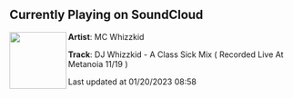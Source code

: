 ## Currently Playing on SoundCloud

[<img align="left" width="100" src="https://i1.sndcdn.com/artworks-xUjFcasmX6LKM7zn-9zESCw-t500x500.jpg">](https://soundcloud.com/mcwhizzkid/whizzkid-a-class-sick-mix-recorded-live-at-metanoia-1119)

**Artist**: MC Whizzkid 

**Track**: DJ Whizzkid - A Class Sick Mix ( Recorded Live At Metanoia 11/19 )

Last updated at 01/20/2023 08:58
